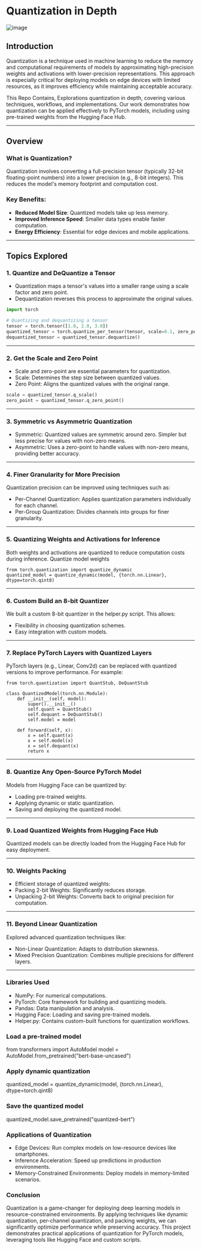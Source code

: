 # Quantization in Depth  

![image](https://github.com/user-attachments/assets/5fb9bf72-58f4-455f-9630-15814725942e) 


## Introduction

Quantization is a technique used in machine learning to reduce the memory and computational requirements of models by approximating high-precision weights and activations with lower-precision representations. This approach is especially critical for deploying models on edge devices with limited resources, as it improves efficiency while maintaining acceptable accuracy.

This Repo Contains, Explorations quantization in depth, covering various techniques, workflows, and implementations. Our work demonstrates how quantization can be applied effectively to PyTorch models, including using pre-trained weights from the Hugging Face Hub.

---

## Overview

### What is Quantization?
Quantization involves converting a full-precision tensor (typically 32-bit floating-point numbers) into a lower precision (e.g., 8-bit integers). This reduces the model's memory footprint and computation cost.

### Key Benefits:
- **Reduced Model Size**: Quantized models take up less memory.
- **Improved Inference Speed**: Smaller data types enable faster computation.
- **Energy Efficiency**: Essential for edge devices and mobile applications.

---

## Topics Explored

### 1. **Quantize and DeQuantize a Tensor**
- Quantization maps a tensor's values into a smaller range using a scale factor and zero point.
- Dequantization reverses this process to approximate the original values.

```python
import torch

# Quantizing and dequantizing a tensor
tensor = torch.tensor([1.0, 2.0, 3.0])
quantized_tensor = torch.quantize_per_tensor(tensor, scale=0.1, zero_point=10, dtype=torch.qint8)
dequantized_tensor = quantized_tensor.dequantize()
```
---

### 2. **Get the Scale and Zero Point**
- Scale and zero-point are essential parameters for quantization.
- Scale: Determines the step size between quantized values.
- Zero Point: Aligns the quantized values with the original range.

```python
scale = quantized_tensor.q_scale()
zero_point = quantized_tensor.q_zero_point()
```

---

### 3. **Symmetric vs Asymmetric Quantization**
- Symmetric: Quantized values are symmetric around zero. Simpler but less precise for values with non-zero means.
- Asymmetric: Uses a zero-point to handle values with non-zero means, providing better accuracy.

---

### 4. **Finer Granularity for More Precision**
Quantization precision can be improved using techniques such as:
- Per-Channel Quantization: Applies quantization parameters individually for each channel.
- Per-Group Quantization: Divides channels into groups for finer granularity.

---

### 5. **Quantizing Weights and Activations for Inference**
Both weights and activations are quantized to reduce computation costs during inference.
Quantize model weights

```
from torch.quantization import quantize_dynamic
quantized_model = quantize_dynamic(model, {torch.nn.Linear}, dtype=torch.qint8)
```

---

### 6. **Custom Build an 8-bit Quantizer**
We built a custom 8-bit quantizer in the helper.py script. This allows:

- Flexibility in choosing quantization schemes.
- Easy integration with custom models.

---

### 7. **Replace PyTorch Layers with Quantized Layers**
PyTorch layers (e.g., Linear, Conv2d) can be replaced with quantized versions to improve performance. For example:

```
from torch.quantization import QuantStub, DeQuantStub

class QuantizedModel(torch.nn.Module):
    def __init__(self, model):
        super().__init__()
        self.quant = QuantStub()
        self.dequant = DeQuantStub()
        self.model = model

    def forward(self, x):
        x = self.quant(x)
        x = self.model(x)
        x = self.dequant(x)
        return x
```

---

### 8. **Quantize Any Open-Source PyTorch Model**
Models from Hugging Face can be quantized by:
- Loading pre-trained weights.
- Applying dynamic or static quantization.
- Saving and deploying the quantized model.

---

### 9. **Load Quantized Weights from Hugging Face Hub**
Quantized models can be directly loaded from the Hugging Face Hub for easy deployment.

---

### 10. **Weights Packing**
- Efficient storage of quantized weights:
- Packing 2-bit Weights: Significantly reduces storage.
- Unpacking 2-bit Weights: Converts back to original precision for computation.

---

### 11. **Beyond Linear Quantization**
Explored advanced quantization techniques like:
- Non-Linear Quantization: Adapts to distribution skewness.
- Mixed Precision Quantization: Combines multiple precisions for different layers.

---

### **Libraries Used**
- NumPy: For numerical computations.
- PyTorch: Core framework for building and quantizing models.
- Pandas: Data manipulation and analysis.
- Hugging Face: Loading and saving pre-trained models.
- Helper.py: Contains custom-built functions for quantization workflows.

### **Load a pre-trained model**
from transformers import AutoModel
model = AutoModel.from_pretrained("bert-base-uncased")

### **Apply dynamic quantization**
quantized_model = quantize_dynamic(model, {torch.nn.Linear}, dtype=torch.qint8)

### **Save the quantized model**
quantized_model.save_pretrained("quantized-bert")

### **Applications of Quantization**
- Edge Devices: Run complex models on low-resource devices like smartphones.
- Inference Acceleration: Speed up predictions in production environments.
- Memory-Constrained Environments: Deploy models in memory-limited scenarios.

### Conclusion
Quantization is a game-changer for deploying deep learning models in resource-constrained environments. By applying techniques like dynamic quantization, per-channel quantization, and packing weights, we can significantly optimize performance while preserving accuracy. This project demonstrates practical applications of quantization for PyTorch models, leveraging tools like Hugging Face and custom scripts.

